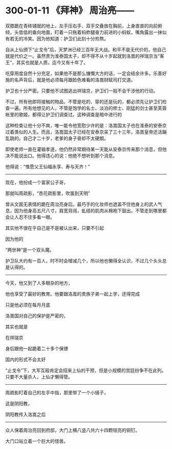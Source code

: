 # 300-01-11 《拜神》 周治亮——

双膝跪在青砖铺就的地上，左手压右手、双手交叠放在胸前，上身直直的向前俯倾，头低低的垂向地面，盯着一只拖着蚂蚱腿奋力前进的小蚂蚁，嘴角露出一抹似有若无的冷笑。因为他知道：护卫们此刻十分煎熬。

自从上仙颁下“止戈令”后，天梦洲已经三百年无大战。和平不是无代价的，他自己就是代价之一。虽然贵为淮泰国太子，却不得不从十岁起就到洛嵩的祥瑞京当“客王”，其实也就是人质，迄今又有十年了。

吃穿用度自然十分充足，如果他不是那么慷慨大方的话，一定会结余许多。乐善好施的名声背后，就是他必须每月跟脸色难看的洛嵩财赋司打交道。

护卫也十分严密。只要他不试图逃出祥瑞京，护卫们一般不会干涉他的行动。

不过，所有他即将接触的物品，不管是吃的、穿的还是玩的，都必须先让护卫们检查一遍。所有他想见的人，不管是饱学的名士、淡泊的修士、刚猛的剑士甚至芙蓉帐里的歌姬，都得让护卫们调查过。这种调查是暗中进行的

这种检查让他十分不爽，唯一能令他宽慰少许的是：洛嵩国太子也在淮泰的安泰京过着类似的人生。而且，洛嵩国太子已经在安泰京呆了三十三年，洛嵩皇帝还活蹦乱跳的。自己才二十岁，老爹的身子骨却不太硬朗。

即使老师一直在灌输孝道，他仍然非常期待某一天能从安泰京传来那个消息，但他决不能说出口。他得违心的说：他绝不想听到那个消息。

他得说：“惟愿父王仙福永享、寿与天齐！”

***

现在，他扮成一个富家公子哥，

那就叫周疏影，“杏花疏影里，吹笛到天明”

曾从文面无表情的跪在周治亮身后。最巧手的化妆师也遮盖不住他身上的武人气息，因为他身高五尺八寸，肩宽背阔，虬结的肌肉从棉袍下鼓出。不管走到哪里都会让人忍不住多看一眼。

其实他不很在乎自己是不是被认出来，只要不引起

因为他的


“两世神”是一个双头魔。

护卫队大约有一百人，时不时会增减几个，所以他也懒得全认识，不过几个头头总是认得的。



***

今天，他又到了人多眼杂的地方，


他也享受了最好的教育。他要跟洛嵩的贵族子弟一起上学，还得完成


只是他必须在每月月底

洛嵩国对自己的保护是严密的，

其实也就是

在祥瑞京

身后跟他一起跪着二十多个保镖

国内的形式不会太好

“止戈令”下，大军互殴肯定会招来上仙的干预，但是小规模的宫廷纷争不在此列。只要不大量杀人，上仙才懒得管。

***



周疏影盯着自己的左手中指，那里带了一个小镜子，


这是阴阳教，

阴阳教传入洛嵩之后

***

众人保着周治亮回到府邸，大门上横八竖八共六十四颗锃亮的铜钉。

大门口站立着一个巨大的怪兽。